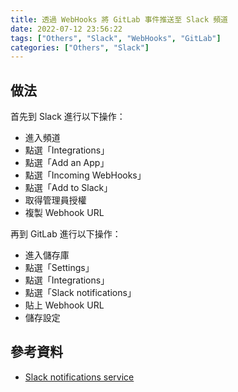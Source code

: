 ```yaml
---
title: 透過 WebHooks 將 GitLab 事件推送至 Slack 頻道
date: 2022-07-12 23:56:22
tags: ["Others", "Slack", "WebHooks", "GitLab"]
categories: ["Others", "Slack"]
---
```


## 做法

首先到 Slack 進行以下操作：

- 進入頻道
- 點選「Integrations」
- 點選「Add an App」
- 點選「Incoming WebHooks」
- 點選「Add to Slack」
- 取得管理員授權
- 複製 Webhook URL

再到 GitLab 進行以下操作：

- 進入儲存庫
- 點選「Settings」
- 點選「Integrations」
- 點選「Slack notifications」
- 貼上 Webhook URL
- 儲存設定

## 參考資料

- [Slack notifications service](https://docs.gitlab.com/ee/user/project/integrations/slack.html)
